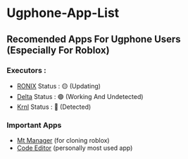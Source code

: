 # Ugphone-App-List
## Recomended Apps For Ugphone Users (Especially For Roblox)
### Executors :
- [RONIX](https://loremipsum.com) Status : 🟡 (Updating)
- [Delta](https://deltaexploits.gg/android_dl) Status : 🟢 (Working And Undetected)
- [Krnl](krnl.cat) Status : 🔴 (Detected)

### Important Apps
- [Mt Manager](https://dw.uptodown.net/dwn/RvVkii134Riphftvun7hQBZyU0aCwJjJMFI3FD3XyiR-9t8BlUt7apQHwz_evdff4BE9Y_fQgrAWLdMVDuHJn6drxf6Ko5P5tf9k9FLlGeP7SqUbpbr1PdcK16cyNbCb/ndms9qFjERjKmfKISHPUqQl8A7U7XGlxWjjkWRmQXunNEKJSpCDZv5r4fyl240ztLmFZ6UYr4AFFnljewCQPAKolARttliLtVD3QHdrw68BQ4wldRSrDIF_44qGDYZ13/AvVryM-cQVDT21L1d_z5fDJnGY1TUnzEZxuc8ntDIyeq4yiK1-dtN-Y3B9Vajvy0u4qFsHdqYFJXkWIgq2DZmQ==/mt-manager-2-18-4.apk) (for cloning roblox)
- [Code Editor](https://apkdata.a56b31353d7c030e6002c8fb6324539f.r2.cloudflarestorage.com/d2/HAPPY2/APPS/2025/4/Code_Editor_0.10.6_arm64-v8a_armeabi-v7a_x86_x86_64_mod_apkdone.apk?X-Amz-Algorithm=AWS4-HMAC-SHA256&X-Amz-Content-Sha256=UNSIGNED-PAYLOAD&X-Amz-Credential=f1aa54286340e035b06db45e4b8c0de3%2F20250606%2Fauto%2Fs3%2Faws4_request&X-Amz-Date=20250606T025853Z&X-Amz-Expires=7200&X-Amz-Signature=6546a6219aca523e3b7d6047c21e8f67c11cf2e53c2f3b2ce958f19bcba7f091&X-Amz-SignedHeaders=host&response-content-disposition=attachment%3B%20filename%3DCode_Editor_0.10.6_arm64-v8a_armeabi-v7a_x86_x86_64_mod_apkdone.apk&x-id=GetObject)  (personally most used app)
